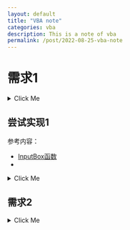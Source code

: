 ```yaml
---
layout: default
title: "VBA note"
categories: vba
description: This is a note of vba
permalink: /post/2022-08-25-vba-note
---
```

# 需求1

<details><summary>Click Me</summary>

<pre><code>
需求：
  输入行列，创建表格
  表格格式为：
    表格宽度：100%
    对齐方式：居中
    边框：上下宽度1.5磅，中线宽度0.5磅，左右宽度：无
    单元格垂直对齐方式：居中
  字体样式：
    中文字体：宋体
    英文字体：Times New Roman
    字号：五号（10.5）
    段落：
      对齐方式：居中
      大纲级别：正文文本
      缩进：无
      间距：单倍行距
</code></pre>

</details>


## 尝试实现1
参考内容：
- [InputBox函数](https://docs.microsoft.com/zh-cn/office/vba/language/reference/user-interface-help/inputbox-function)
- 
<details><summary>Click Me</summary>

<pre><code>
Sub testTable()
'
' testTable 宏
'
'
    Dim MessageRows, MessageColumns, Title, Default
    Dim RowsNumber, ColumnsNumber As Long
    MessageRows = "输入行"
    MessageColumns = "输入列"
    Title = "新建表格"
    Default = "1"    

    RowsNumber = Val(InputBox(Message, Title, Default))
    ColummNumber = Val(InputBox(Message, Title, Default))
    
      
    If RowsNumber & ColumnsNumber <> 0 Then
          
    
    ActiveDocument.Tables.Add Range:=Selection.Range, NumRows:=RowsNumber, NumColumns:= _
        ColummNumber, DefaultTableBehavior:=wdWord9TableBehavior, AutoFitBehavior:= _
        wdAutoFitFixed
    With Selection.Tables(1)
        If .Style <> "网格型" Then
            .Style = "网格型"
        End If
        .ApplyStyleHeadingRows = True
        .ApplyStyleLastRow = False
        .ApplyStyleFirstColumn = True
        .ApplyStyleLastColumn = False
        .ApplyStyleRowBands = True
        .ApplyStyleColumnBands = False
    End With
    
    End If
    
    With Selection.ParagraphFormat
        .LeftIndent = InchesToPoints(0)
        .RightIndent = InchesToPoints(0)
        .SpaceBefore = 0
        .SpaceBeforeAuto = False
        .SpaceAfter = 0
        .SpaceAfterAuto = False
        .LineSpacingRule = wdLineSpaceSingle
        .Alignment = wdAlignParagraphCenter
        .WidowControl = True
        .KeepWithNext = False
        .KeepTogether = False
        .PageBreakBefore = False
        .NoLineNumber = False
        .Hyphenation = True
        .FirstLineIndent = InchesToPoints(0)
        .OutlineLevel = wdOutlineLevelBodyText
        .CharacterUnitLeftIndent = 0
        .CharacterUnitRightIndent = 0
        .CharacterUnitFirstLineIndent = 0
        .LineUnitBefore = 0
        .LineUnitAfter = 0
        .MirrorIndents = False
        .TextboxTightWrap = wdTightNone
        .CollapsedByDefault = False
        .AutoAdjustRightIndent = True
        .DisableLineHeightGrid = False
        .FarEastLineBreakControl = True
        .WordWrap = True
        .HangingPunctuation = True
        .HalfWidthPunctuationOnTopOfLine = False
        .AddSpaceBetweenFarEastAndAlpha = True
        .AddSpaceBetweenFarEastAndDigit = True
        .BaseLineAlignment = wdBaselineAlignAuto
    End With
    Selection.Tables(1).Rows.Alignment = wdAlignRowCenter
    Selection.Tables(1).PreferredWidthType = wdPreferredWidthPercent
    Selection.Tables(1).PreferredWidth = 0
    Selection.Cells.VerticalAlignment = wdCellAlignVerticalCenter
    With Selection.Tables(1)
        .Borders(wdBorderLeft).LineStyle = wdLineStyleNone
        .Borders(wdBorderRight).LineStyle = wdLineStyleNone
        With .Borders(wdBorderTop)
            .LineStyle = wdLineStyleSingle
            .LineWidth = wdLineWidth150pt
            .Color = wdColorAutomatic
        End With
        With .Borders(wdBorderBottom)
            .LineStyle = wdLineStyleSingle
            .LineWidth = wdLineWidth150pt
            .Color = wdColorAutomatic
        End With
        With .Borders(wdBorderHorizontal)
            .LineStyle = wdLineStyleSingle
            .LineWidth = wdLineWidth050pt
            .Color = wdColorAutomatic
        End With
        With .Borders(wdBorderVertical)
            .LineStyle = wdLineStyleSingle
            .LineWidth = wdLineWidth050pt
            .Color = wdColorAutomatic
        End With
        .Borders(wdBorderDiagonalDown).LineStyle = wdLineStyleNone
        .Borders(wdBorderDiagonalUp).LineStyle = wdLineStyleNone
        .Borders.Shadow = False
    End With
    With Options
        .DefaultBorderLineStyle = wdLineStyleSingle
        .DefaultBorderLineWidth = wdLineWidth150pt
        .DefaultBorderColor = wdColorAutomatic
    End With
    Selection.Font.Name = "宋体"
    Selection.Font.Name = "Times New Roman"
    Selection.Font.Size = 10
End Sub
</code></pre>
</details>

## 需求2
<details><summary>Click Me</summary>

<pre><code>
需求：
  全文调整格式：
  全选文档，将表格内的文档设置为四号字体（即12号字体），将表格中的表格设置为五号字体（即10.5号字体）
  全文字体格式：中文字体：宋体
		西文字体：Times New Roman
  正文格式：小四 1.5倍行距 大纲级别：正文文本 缩进：首行缩进2字符 对齐方式：两端对齐
  表格格式：
    表头格式：单倍行距 小四 加粗 居中 无缩进 
	表头自动排序并标序：自动获取表头的序号，并按顺便进行排序
    表内格式：单倍行距 五号 标题加粗（首行） 居中 无缩进 
	表格边框：上下宽度1.5磅，中线宽度0.5磅，左右无边框
	表格宽度：100%
	垂直对齐方式：居中
</code></pre>
<details>

